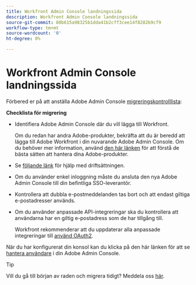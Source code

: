 ```yaml
---
title: Workfront Admin Console landningssida
description: Workfront Admin Console landningssida
source-git-commit: 80b615a98325b1dda41b2cff3cee14f8282b9cf9
workflow-type: tm+mt
source-wordcount: '0'
ht-degree: 0%

---
```


# Workfront Admin Console landningssida

Förbered er på att anställa Adobe Admin Console [migreringskontrolllista](https://experienceleague.adobe.com/docs/workfront/using/administration-and-setup/admin-in-admin-console/prep-for-admin-console.html):

**Checklista för migrering**

* Identifiera Adobe Admin Console där du vill lägga till Workfront.

   Om du redan har andra Adobe-produkter, bekräfta att du är beredd att lägga till Adobe Workfront i din nuvarande Adobe Admin Console. Om du behöver mer information, använd [den här länken](https://helpx.adobe.com/se/enterprise/using/admin-console.html) för att förstå de bästa sätten att hantera dina Adobe-produkter.

* Se [följande länk](https://helpx.adobe.com/enterprise/using/deployment-planning.html) för hjälp med driftsättningen.
* Om du använder enkel inloggning måste du ansluta den nya Adobe Admin Console till din befintliga SSO-leverantör.
* Kontrollera att dubbla e-postmeddelanden tas bort och att endast giltiga e-postadresser används.
* Om du använder anpassade API-integreringar ska du kontrollera att användarna har en giltig e-postadress som de har tillgång till.

   Workfront rekommenderar att du uppdaterar alla anpassade integreringar till [använd OAuth2](https://experienceleague.adobe.com/docs/workfront/using/administration-and-setup/configure-integrations/create-oauth-application.html).

När du har konfigurerat din konsol kan du klicka på den här länken för att se [hantera användare](https://experienceleague.adobe.com/docs/workfront/using/administration-and-setup/add-users/create-manage-users/admin-console.html) i din Adobe Admin Console.

>[!TIP]
>
>Vill du gå till början av raden och migrera tidigt? Meddela oss [här](https://workfront.az1.qualtrics.com/jfe/form/SV_9T5LuHf05JUOPAi).

